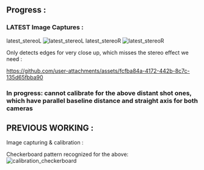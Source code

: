 ## Progress :



### LATEST Image Captures :
latest_stereoL
![latest_stereoL](https://github.com/user-attachments/assets/67af8a90-0b81-4ee9-9c12-795c8afbd35d)
latest_stereoR
![latest_stereoR](https://github.com/user-attachments/assets/da5d2c59-6d06-4f36-8352-1f0f152fe260)

Only detects edges for very close up, which misses the stereo effect we need :

https://github.com/user-attachments/assets/fcfba84a-4172-442b-8c7c-135d65fbba90

### In progress: cannot calibrate for the above distant shot ones, which have parallel baseline distance and straight axis for both cameras

## PREVIOUS WORKING :

Image capturing & calibration :

Checkerboard pattern recognized for the above:
![calibration_checkerboard](https://github.com/user-attachments/assets/6607363a-6190-4b67-b9af-411bb70b0dd2)
